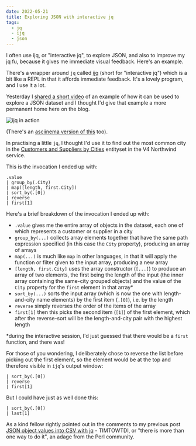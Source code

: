```yaml
---
date: 2022-05-21
title: Exploring JSON with interactive jq
tags:
  - jq
  - ijq
  - json
---
```

I often use ijq, or "interactive jq", to explore JSON, and also to improve my jq fu, because it gives me immediate visual feedback. Here's an example.

There's a wrapper around `jq` called [ijq](https://sr.ht/~gpanders/ijq/) (short for "interactive jq") which is a bit like a REPL in that it affords immediate feedback. It's a lovely program, and I use it a lot.

Yesterday I [shared a short video](/tweets/qmacro/status/1527678770454331392/) of an example of how it can be used to explore a JSON dataset and I thought I'd give that example a more permanent home here on the blog.

![ijq in action](/images/2022/05/ijq.gif)

(There's an [asciinema version of this](https://asciinema.org/a/496082) too).

In practising a little `jq`, I thought I'd use it to find out the most common city in the [Customers and Suppliers by Cities](https://services.odata.org/v4/northwind/northwind.svc/Customer_and_Suppliers_by_Cities) entityset in the V4 Northwind service.

This is the invocation I ended up with:

```jq
.value
| group_by(.City)
| map([length, first.City])
| sort_by(.[0])
| reverse
| first[1]
```

Here's a brief breakdown of the invocation I ended up with:

* `.value` gives me the entire array of objects in the dataset, each one of which represents a customer or supplier in a city
* `group_by(...)` collects array elements together that have the same path expression specified (in this case the `City` property), producing an array of arrays
* `map(...)` is much like `map` in other languages, in that it will apply the function or filter given to the input array, producing a new array
* `[length, first.City]` uses the array constructor (`[...]`) to produce an array of two elements, the first being the length of the input (the inner array containing the same-city grouped objects) and the value of the `City` property for the `first` element in that array\*
* `sort_by(...)` sorts the input array (which is now the one with length-and-city name elements) by the first item (`.[0]`), i.e. by the length
* `reverse` simply reverses the order of the items of the array
* `first[1]` then this picks the second item (`[1]`) of the first element, which after the reverse-sort will be the length-and-city pair with the highest length

\*during the interactive session, I'd just guessed that there would be a `first` function, and there was!

For those of you wondering, I deliberately chose to reverse the list before picking out the first element, so the element would be at the top and therefore visible in `ijq`'s output window:

```jq
| sort_by(.[0])
| reverse
| first[1]
```

But I could have just as well done this:

```jq
| sort_by(.[0])
| last[1]
```

As a kind fellow rightly pointed out in the comments to my previous post [JSON object values into CSV with jq](https://qmacro.org/blog/posts/2022/05/19/json-object-values-into-csv-with-jq/) - TIMTOWTDI, or "there is more than one way to do it", an adage from the Perl community.
